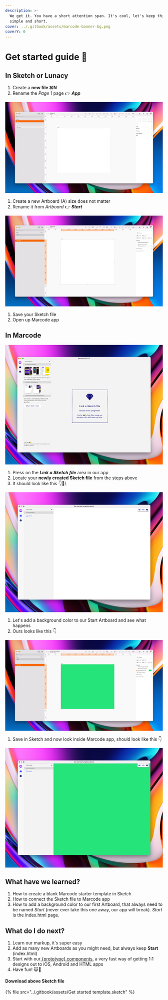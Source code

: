 ```yaml
---
description: >-
  We get it. You have a short attention span. It's cool, let's keep this really
  simple and short.
cover: ../.gitbook/assets/marcode-banner-bg.png
coverY: 0
---
```


# Get started guide 🍕

## In Sketch or Lunacy

1. Create a **new file ⌘N**
2. Rename the _Page 1_ page 👉 _**App**_

![Rename the page from Page 1 to App. The App page is where the magic happens](<../.gitbook/assets/bild (5).png>)

1. Create a new Artboard (A) size does not matter
2. Rename it from _Artboard_ 👉 _**Start**_

![You need one Artboard named Start or nothing will work](<../.gitbook/assets/bild (3).png>)

1. Save your Sketch file
2. Open up Marcode app

## In Marcode

![Pretty obvious yes? 😺💪](<../.gitbook/assets/bild (4).png>)

1. Press on the _**Link a Sketch file**_ area in our app
2. Locate your **newly created Sketch file** from the steps above
3. It should look like this 👇🤖\


![Blank, yes of course, we have not done anytyhing in Sketch yet](<../.gitbook/assets/bild (1).png>)

1. Let's add a background color to our Start Artboard and see what happens
2. Ours looks like this 👇

![We added a Background color 🎉](<../.gitbook/assets/bild (2).png>)

1. Save in Sketch and now look inside Marcode app, should look like this 👇

![Great work!](../.gitbook/assets/bild.png)

## What have we learned?

1. How to create a blank Marcode starter template in Sketch
2. How to connect the Sketch file to Marcode app
3. How to add a background color to our first Artboard, that always need to be named _Start_ (never ever take this one away, our app will break). _Start_ is the index.html page.

## What do I do next?

1. Learn our markup, it's super easy
2. Add as many new Artboards as you might need, but always keep **Start** (index.html)
3. Start with our[ {prototype} components](components.md#rapid-prototyping-components), a very fast way of getting 1:1 designs out to iOS, Android and HTML apps
4. Have fun! 😺🧡

#### Download above Sketch file&#x20;

{% file src="../.gitbook/assets/Get started template.sketch" %}
